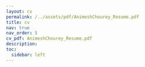 ```yaml
---
layout: cv
permalink: /../assets/pdf/AnimeshChourey_Resume.pdf
title: cv
nav: true
nav_order: 5
cv_pdf: AnimeshChourey_Resume.pdf
description:
toc:
  sidebar: left
---
```

